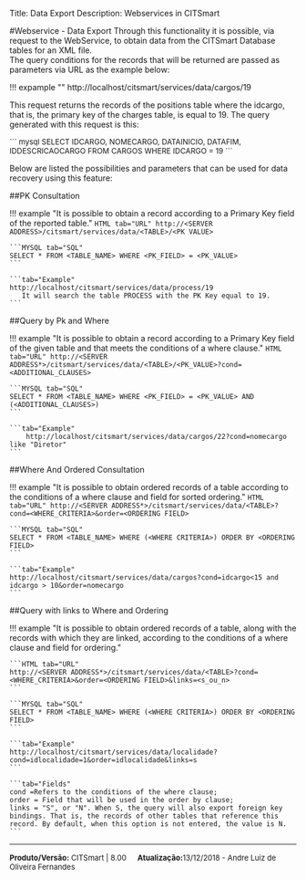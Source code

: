 ﻿Title: Data Export
Description:  Webservices in CITSmart

#Webservice - Data Export
Through this functionality it is possible, via request to the WebService, to obtain data from the CITSmart Database tables for an XML file.  
The query conditions for the records that will be returned are passed as parameters via URL as the example below:  

!!! expample ""
    http://localhost/citsmart/services/data/cargos/19  

This request returns the records of the positions table where the idcargo, that is, the primary key of the charges table, is equal to 19. The query generated with this request is this:  

<font size=2>
``` mysql
 SELECT IDCARGO, NOMECARGO, DATAINICIO, DATAFIM, IDDESCRICAOCARGO FROM CARGOS WHERE IDCARGO = 19  
```
</font>

Below are listed the possibilities and parameters that can be used for data recovery using this feature:  

##PK Consultation

!!! example "It is possible to obtain a record according to a Primary Key field of the reported table."
	```HTML tab="URL"
 	http://<SERVER ADDRESS>/citsmart/services/data/<TABLE>/<PK VALUE>
	```

	```MYSQL tab="SQL"
	SELECT * FROM <TABLE_NAME> WHERE <PK_FIELD> = <PK_VALUE>
	```

	```tab="Example"
	http://localhost/citsmart/services/data/process/19
	   It will search the table PROCESS with the PK Key equal to 19.
	```

##Query by Pk and Where

!!! example "It is possible to obtain a record according to a Primary Key field of the given table and that meets the conditions of a where clause."
	```HTML tab="URL"
 	http://<SERVER ADDRESS*>/citsmart/services/data/<TABLE>/<PK_VALUE>?cond=<ADDITIONAL_CLAUSES>
	```

	```MYSQL tab="SQL"
	SELECT * FROM <TABLE_NAME> WHERE <PK_FIELD> = <PK_VALUE> AND (<ADDITIONAL_CLAUSES>)
	```

	```tab="Example"
        http://localhost/citsmart/services/data/cargos/22?cond=nomecargo like "Diretor"
	```

##Where And Ordered Consultation

!!! example "It is possible to obtain ordered records of a table according to the conditions of a where clause and field for sorted ordering."
	```HTML tab="URL"
 	http://<SERVER ADDRESS*>/citsmart/services/data/<TABLE>?cond=<WHERE_CRITERIA>&order=<ORDERING FIELD>
	```

	```MYSQL tab="SQL"
	SELECT * FROM <TABLE_NAME> WHERE (<WHERE CRITERIA>) ORDER BY <ORDERING FIELD>
	```

	```tab="Example"
	http://localhost/citsmart/services/data/cargos?cond=idcargo<15 and idcargo > 10&order=nomecargo
	```



##Query with links to Where and Ordering

!!! example "It is possible to obtain ordered records of a table, along with the records with which they are linked, according to the conditions of a where clause and field for ordering."

	```HTML tab="URL"
	http://<SERVER ADDRESS*>/citsmart/services/data/<TABLE>?cond=<WHERE_CRITERIA>&order=<ORDERING FIELD>&links=<s_ou_n>
	```

	```MYSQL tab="SQL"
	SELECT * FROM <TABLE_NAME> WHERE (<WHERE CRITERIA>) ORDER BY <ORDERING FIELD>
	```

	```tab="Example"
   	http://localhost/citsmart/services/data/localidade?cond=idlocalidade=1&order=idlocalidade&links=s
	```

	```tab="Fields"
	cond =Refers to the conditions of the where clause;
	order = Field that will be used in the order by clause;
	links = "S", or "N". When S, the query will also export foreign key bindings. That is, the records of other tables that reference this record. By default, when this option is not entered, the value is N.
	```

<hr>
<font  Size=2><b>Produto/Versão:</b> CITSmart | 8.00</font> &nbsp; &nbsp;
<font  Size=2><b>Atualização:</b>13/12/2018 - Andre Luiz de Oliveira Fernandes</font>
	









